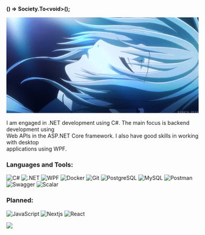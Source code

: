 **() => Society.To&lt;void&gt;();**

<body>
     <div>
        <img src="48db431f657fda889392d82d188211d5.gif" width="580px" height="250px" alt="About Me">
    </div>
    <p>
        I am engaged in .NET development using C#. The main focus is backend development using<br> 
         Web APIs in the ASP.NET Core framework. I also have good skills in working with desktop<br>  
         applications using WPF.
    </p>
</body>

### Languages and Tools:
![C#](https://img.shields.io/badge/-C%23-090909?style=for-the-badge&logo=c-sharp&logoColor=white)
![.NET](https://img.shields.io/badge/-.NET-090909?style=for-the-badge&logo=dotnet)
![WPF](https://img.shields.io/badge/-WPF-090909?style=for-the-badge&logo=dotnet)
![Docker](https://img.shields.io/badge/-Docker-090909?style=for-the-badge&logo=docker)
![Git](https://img.shields.io/badge/-Git-090909?style=for-the-badge&logo=git)
![PostgreSQL](https://img.shields.io/badge/-PostgreSQL-090909?style=for-the-badge&logo=postgresql)
![MySQL](https://img.shields.io/badge/-MySQL-090909?style=for-the-badge&logo=mysql)
![Postman](https://img.shields.io/badge/-Postman-090909?style=for-the-badge&logo=postman)
![Swagger](https://img.shields.io/badge/-Swagger-090909?style=for-the-badge&logo=swagger)
![Scalar](https://img.shields.io/badge/-Scalar-090909?style=for-the-badge&logo=scalar)

### Planned:

![JavaScript](https://img.shields.io/badge/-JS-090909?style=for-the-badge&logo=javascript)
![Nextjs](https://img.shields.io/badge/-Next.js-090909?style=for-the-badge&logo=next.js)
![React](https://img.shields.io/badge/-React-090909?style=for-the-badge&logo=react)

<div align="left">
  <img src="https://visitor-badge.laobi.icu/badge?page_id=1args.1args&"/>
</div>
